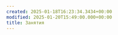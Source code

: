 ```yaml
---
created: 2025-01-18T16:23:34.3434+00:00
modified: 2025-01-20T15:49:00.000+00:00
title: Занятия
---
```

